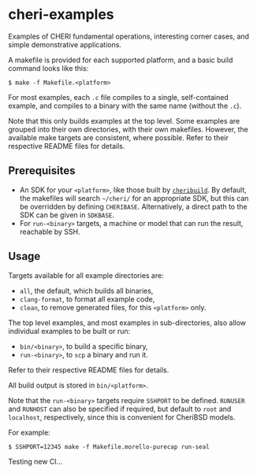 # cheri-examples

Examples of CHERI fundamental operations, interesting corner cases, and simple
demonstrative applications.

A makefile is provided for each supported platform, and a basic build command
looks like this:

```
$ make -f Makefile.<platform>
```

For most examples, each `.c` file compiles to a single, self-contained example,
and compiles to a binary with the same name (without the `.c`).

Note that this only builds examples at the top level. Some examples are grouped
into their own directories, with their own makefiles. However, the available
make targets are consistent, where possible. Refer to their respective README
files for details.

## Prerequisites

- An SDK for your `<platform>`, like those built by [`cheribuild`][cheribuild].
  By default, the makefiles will search `~/cheri/` for an appropriate SDK, but
  this can be overridden by defining `CHERIBASE`. Alternatively, a direct path
  to the SDK can be given in `SDKBASE`.
- For `run-<binary>` targets, a machine or model that can run the result,
  reachable by SSH.

[cheribuild]: https://github.com/CTSRD-CHERI/cheribuild

## Usage

Targets available for all example directories are:

- `all`, the default, which builds all binaries,
- `clang-format`, to format all example code,
- `clean`, to remove generated files, for this `<platform>` only.

The top level examples, and most examples in sub-directories, also allow
individual examples to be built or run:

- `bin/<binary>`, to build a specific binary,
- `run-<binary>`, to `scp` a binary and run it.

Refer to their respective README files for details.

All build output is stored in `bin/<platform>`.

Note that the `run-<binary>` targets require `SSHPORT` to be defined. `RUNUSER`
and `RUNHOST` can also be specified if required, but default to `root` and
`localhost`, respectively, since this is convenient for CheriBSD models.

For example:

```
$ SSHPORT=12345 make -f Makefile.morello-purecap run-seal
```

Testing new CI...

